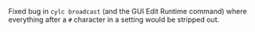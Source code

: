 Fixed bug in `cylc broadcast` (and the GUI Edit Runtime command) where everything after a `#` character in a setting would be stripped out.
